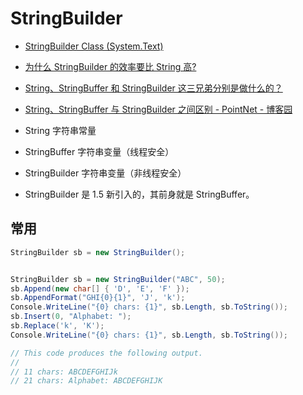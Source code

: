 # StringBuilder

- [StringBuilder Class (System.Text)](https://docs.microsoft.com/en-us/dotnet/api/system.text.stringbuilder?view=netframework-4.8)
- [为什么 StringBuilder 的效率要比 String 高?](https://blog.csdn.net/qq_31209193/article/details/81092958)
- [String、StringBuffer 和 StringBuilder 这三兄弟分别是做什么的？](https://baijiahao.baidu.com/s?id=1620369353038714999&wfr=spider&for=pc)
- [String、StringBuffer 与 StringBuilder 之间区别 - PointNet - 博客园](https://www.cnblogs.com/goody9807/p/6516374.html)

- String 字符串常量
- StringBuffer 字符串变量（线程安全）
- StringBuilder 字符串变量（非线程安全）

- StringBuilder 是 1.5 新引入的，其前身就是 StringBuffer。

## 常用

```c#
StringBuilder sb = new StringBuilder();


StringBuilder sb = new StringBuilder("ABC", 50);
sb.Append(new char[] { 'D', 'E', 'F' });
sb.AppendFormat("GHI{0}{1}", 'J', 'k');
Console.WriteLine("{0} chars: {1}", sb.Length, sb.ToString());
sb.Insert(0, "Alphabet: ");
sb.Replace('k', 'K');
Console.WriteLine("{0} chars: {1}", sb.Length, sb.ToString());

// This code produces the following output.
//
// 11 chars: ABCDEFGHIJk
// 21 chars: Alphabet: ABCDEFGHIJK

```
